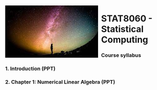 <img src="test.jpg"
     alt="Markdown Monster icon"
     style="float: left; margin-right: 10px;" />
     



# STAT8060 - Statistical Computing

### Course syllabus

### 1. Introduction (PPT)

### 2. Chapter 1: Numerical Linear Algebra (PPT)
